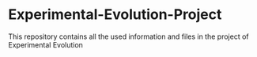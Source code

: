 # Experimental-Evolution-Project
This repository contains all the used information and files in the project of Experimental Evolution
